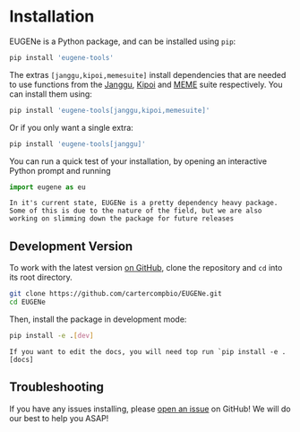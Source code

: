 # Installation
EUGENe is a Python package, and can be installed using `pip`:

```bash
pip install 'eugene-tools'
```

The extras `[janggu,kipoi,memesuite]` install dependencies that are needed to use functions from the [Janggu](https://janggu.readthedocs.io), [Kipoi](https://kipoi.org/) and [MEME](https://meme-suite.org/meme) suite respectively. You can install them using:

```bash
pip install 'eugene-tools[janggu,kipoi,memesuite]'
```

Or if you only want a single extra:

```bash
pip install 'eugene-tools[janggu]'
```

You can run a quick test of your installation, by opening an interactive Python prompt and running

```python
import eugene as eu
```

```{note}
In it's current state, EUGENe is a pretty dependency heavy package. Some of this is due to the nature of the field, but we are also working on slimming down the package for future releases
```

## Development Version
To work with the latest version [on GitHub](https://github.com/cartercompbio/EUGENe), clone the repository and `cd` into its root directory.

```bash
git clone https://github.com/cartercompbio/EUGENe.git 
cd EUGENe
```

Then, install the package in development mode:

```bash
pip install -e .[dev]
```

```{note}
If you want to edit the docs, you will need top run `pip install -e .[docs]
```

## Troubleshooting
If you have any issues installing, please [open an issue](https://github.com/cartercompbio/EUGENe/issues) on GitHub! We will do our best to help you ASAP!
